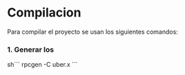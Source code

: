 # Compilacion

Para compilar el proyecto se usan los siguientes comandos:

### 1. Generar los 
sh´´´
rpcgen -C uber.x
´´´

